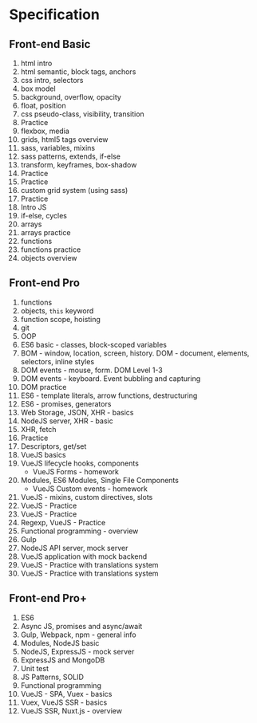 # Specification

## Front-end Basic
1. html intro
2. html semantic, block tags, anchors
3. css intro, selectors
4. box model
5. background, overflow, opacity
6. float, position
7. css pseudo-class, visibility, transition
8. Practice
9. flexbox, media
10. grids, html5 tags overview
11. sass, variables, mixins
12. sass patterns, extends, if-else
13. transform, keyframes, box-shadow 
14. Practice
15. Practice
16. custom grid system (using sass)
17. Practice
18. Intro JS
19. if-else, cycles
20. arrays
21. arrays practice
22. functions
23. functions practice
24. objects overview

## Front-end Pro

1. functions
2. objects, `this` keyword
3. function scope, hoisting
4. git
5. OOP
6. ES6 basic - classes, block-scoped variables
7. BOM - window, location, screen, history. DOM - document, elements, selectors, inline styles
8. DOM events - mouse, form. DOM Level 1-3
9. DOM events - keyboard. Event bubbling and capturing
10. DOM practice
11. ES6 - template literals, arrow functions, destructuring
12. ES6 - promises, generators
13. Web Storage, JSON, XHR - basics
14. NodeJS server, XHR - basic
15. XHR, fetch
16. Practice
17. Descriptors, get/set
18. VueJS basics
19. VueJS lifecycle hooks, components
    * VueJS Forms - homework
20. Modules, ES6 Modules, Single File Components
    * VueJS Custom events - homework
21. VueJS - mixins, custom directives, slots
22. VueJS - Practice
23. VueJS - Practice
24. Regexp, VueJS - Practice
25. Functional programming - overview
26. Gulp
27. NodeJS API server, mock server
28. VueJS application with mock backend
29. VueJS - Practice with translations system
30. VueJS - Practice with translations system

## Front-end Pro+

1. ES6
2. Async JS, promises and async/await
3. Gulp, Webpack, npm - general info
4. Modules, NodeJS basic
5. NodeJS, ExpressJS - mock server
6. ExpressJS and MongoDB
7. Unit test
8. JS Patterns, SOLID
9. Functional programming
10. VueJS - SPA, Vuex - basics
11. Vuex, VueJS SSR - basics
12. VueJS SSR, Nuxt.js - overview
